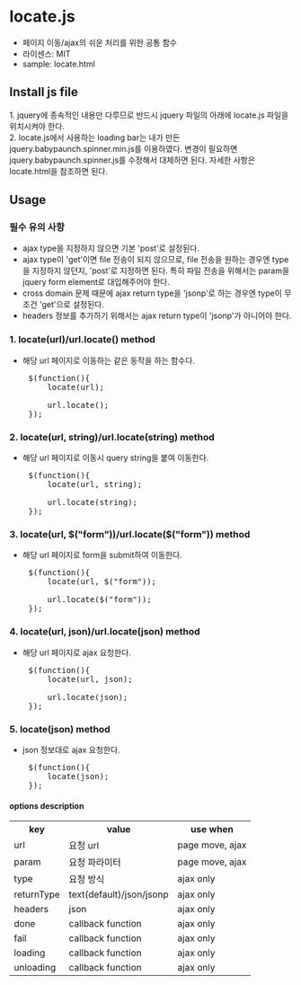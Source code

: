 # locate.js #
* 페이지 이동/ajax의 쉬운 처리를 위한 공통 함수
* 라이센스: MIT
* sample: locate.html

## Install js file ##
<div>1. jquery에 종속적인 내용만 다루므로 반드시 jquery 파일의 아래에 locate.js 파일을 위치시켜야 한다.</div>
<div>2. locate.js에서 사용하는 loading bar는 내가 만든 jquery.babypaunch.spinner.min.js를 이용하였다. 변경이 필요하면 jquery.babypaunch.spinner.js를 수정해서 대체하면 된다. 자세한 사항은 locate.html을 참조하면 된다.</div>

## Usage ##

### 필수 유의 사항 ###
* ajax type을 지정하지 않으면 기본 'post'로 설정된다.
* ajax type이 'get'이면 file 전송이 되지 않으므로, file 전송을 원하는 경우엔 type을 지정하지 않던지, 'post'로 지정하면 된다. 특히 파일 전송을 위해서는 param을 jquery form element로 대입해주어야 한다.
* cross domain 문제 때문에 ajax return type을 'jsonp'로 하는 경우엔 type이 무조건 'get'으로 설정된다.
* headers 정보를 추가하기 위해서는 ajax return type이 'jsonp'가 아니어야 한다.

### 1. locate(url)/url.locate() method ###
* 해당 url 페이지로 이동하는 같은 동작을 하는 함수다.
<pre>
	$(function(){
		locate(url);
		
		url.locate();
	});
</pre>

### 2. locate(url, string)/url.locate(string) method ###
* 해당 url 페이지로 이동시 query string을 붙여 이동한다.
<pre>
	$(function(){
		locate(url, string);
		
		url.locate(string);
	});
</pre>

### 3. locate(url, $("form"))/url.locate($("form")) method ###
* 해당 url 페이지로 form을 submit하여 이동한다.
<pre>
	$(function(){
		locate(url, $("form"));
		
		url.locate($("form"));
	});
</pre>

### 4. locate(url, json)/url.locate(json) method ###
* 해당 url 페이지로 ajax 요청한다.
<pre>
	$(function(){
		locate(url, json);
		
		url.locate(json);
	});
</pre>

### 5. locate(json) method ###
* json 정보대로 ajax 요청한다.
<pre>
	$(function(){
		locate(json);
	});
</pre>

#### options description ####
<table>
	<tr>
		<th>key</th>
		<th>value</th>
		<th>use when</th>
	</tr>
	<tr>
		<td>url</td>
		<td>요청 url</td>
		<td>page move, ajax</td>
	</tr>
	<tr>
		<td>param</td>
		<td>요청 파라미터</td>
		<td>page move, ajax</td>
	</tr>
	<tr>
		<td>type</td>
		<td>요청 방식</td>
		<td>ajax only</td>
	</tr>
	<tr>
		<td>returnType</td>
		<td>text(default)/json/jsonp</td>
		<td>ajax only</td>
	</tr>
	<tr>
		<td>headers</td>
		<td>json</td>
		<td>ajax only</td>
	</tr>
	<tr>
		<td>done</td>
		<td>callback function</td>
		<td>ajax only</td>
	</tr>
	<tr>
		<td>fail</td>
		<td>callback function</td>
		<td>ajax only</td>
	</tr>
	<tr>
		<td>loading</td>
		<td>callback function</td>
		<td>ajax only</td>
	</tr>
	<tr>
		<td>unloading</td>
		<td>callback function</td>
		<td>ajax only</td>
	</tr>
</table>